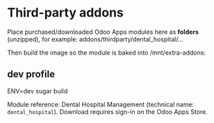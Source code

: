 # Third-party addons

Place purchased/downloaded Odoo Apps modules here as **folders** (unzipped), for
example: addons/thirdparty/dental_hospital/...

Then build the image so the module is baked into /mnt/extra-addons:

## dev profile

ENV=dev sugar build

Module reference: Dental Hospital Management (technical name:
`dental_hospital`). Download requires sign-in on the Odoo Apps Store.
